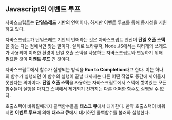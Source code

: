 ## Javascript의 이벤트 루프

자바스크립트는 **단일쓰레드** 기반의 언어이다. 하지만 이벤트 루프를 통해 동시성을 지원하고 있다.

자바스크립트가 단일쓰레드 기반의 언어라는 것은 자바스크립트 엔진이 **단일 호출 스택**을 갖는 다는 점에서만 맞는 말이다.
실제로 브라우저, Node.JS에서는 여러개의 쓰레드가 사용되며 이러한 환경이 단일 호출 스택을 사용하는 자바스크립트와 연동하기 위해 필요한 것이 **이벤트 루프** 인 것이다. 


자바스크립트에서 함수가 실행되는 방식을 **Run to Completion**라고 한다. 이는 하나의 함수가 실행되면 이 함수의 실행이 끝날 때까지는 다른 어떤 작업도 중간에 끼어들지 못한다는 의미이다. **단일 호출 스택**을 사용하는 자바스크립트에서 스택에 쌓여있는 모든 함수들이 실행을 마치고 스택에서 제거되기 전까지는 다른 어떠한 함수도 실행될 수 없다. 

호출스택이 비워질때까지 콜백함수들을 **태스크 큐**에서 대기한다. 만약 호출스택이 비워지면 **이벤트 루프**에 의해 
**태스크 큐**에서 대기하던 콜백함수를 불러와 실행한다.